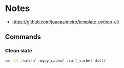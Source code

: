 # Notes

- https://github.com/joaopalmeiro/template-python-cli

## Commands

### Clean slate

```bash
rm -rf .hatch/ .mypy_cache/ .ruff_cache/ dist/
```
